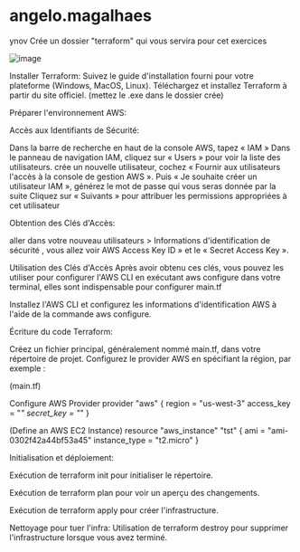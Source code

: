 # angelo.magalhaes
ynov
 Crée un dossier "terraform"  qui vous servira pour cet exercices 

![image](https://github.com/Lo0kii/angelo.magalhaes/assets/109228312/d8615659-c7ec-4171-9b8b-f1969ad08e44)

Installer Terraform:
Suivez le guide d'installation fourni pour votre plateforme (Windows, MacOS, Linux). Téléchargez et installez Terraform à partir du site officiel. (mettez le .exe dans le dossier crée)

 Préparer l'environnement AWS:
  
Accès aux Identifiants de Sécurité:

Dans la barre de recherche en haut de la console AWS, tapez « IAM » 
Dans le panneau de navigation IAM, cliquez sur « Users » pour voir la liste des utilisateurs.
crée un nouvelle utilisateur, cochez « Fournir aux utilisateurs l'accès à la console de gestion AWS ».
Puis « Je souhaite créer un utilisateur IAM », générez le mot de passe qui vous seras donnée par la suite
Cliquez sur « Suivants » pour attribuer les permissions appropriées à cet utilisateur 

Obtention des Clés d'Accès:

aller dans votre nouveau utilisateurs >  Informations d'identification de sécurité , vous allez voir AWS Access Key ID » et le « Secret Access Key ».

Utilisation des Clés d'Accès
Après avoir obtenu ces clés, vous pouvez les utiliser pour configurer l'AWS CLI en exécutant aws configure dans votre terminal, elles sont indispensable pour configurer main.tf

Installez l'AWS CLI et configurez les informations d'identification AWS à l'aide de la commande aws configure.

Écriture du code Terraform:

Créez un fichier principal, généralement nommé main.tf, dans votre répertoire de projet.
Configurez le provider AWS en spécifiant la région, par exemple :

 (main.tf)

 Configure AWS Provider
provider "aws" {
  region = "us-west-3"
  access_key = "*"
  secret_key = "*"
}

 (Define an AWS EC2 Instance)
resource "aws_instance" "tst" {
  ami           = "ami-0302f42a44bf53a45"
  instance_type = "t2.micro"
}

Initialisation et déploiement:

Exécution de terraform init  pour initialiser le répertoire.

Exécution de terraform plan  pour voir un aperçu des changements.

Exécution de terraform apply  pour créer l'infrastructure.

Nettoyage pour tuer l'infra: 
Utilisation de terraform destroy pour supprimer l'infrastructure lorsque vous avez terminé.

